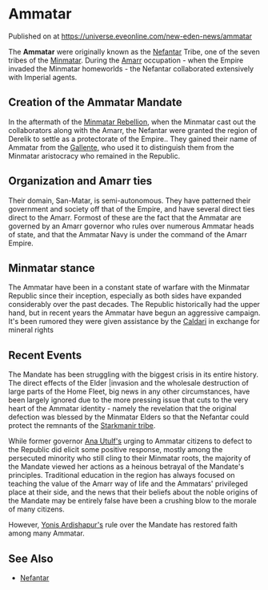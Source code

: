 # Ammatar
Published on  at https://universe.eveonline.com/new-eden-news/ammatar

The **Ammatar** were originally known as the
[Nefantar](1lfEcB4SdrV3EJIrmYWOK2) Tribe, one of the seven tribes of the
[Minmatar](1rpu7pfwTPVznAczjw2pOp). During the [Amarr](6BPFRy27fN4LnYlIyzvEwo)
occupation - when the Empire invaded the Minmatar homeworlds - the
Nefantar collaborated extensively with Imperial agents.

Creation of the Ammatar Mandate
-------------------------------

In the aftermath of the [Minmatar Rebellion](25a8Ts7aOIqgem8gcsm71N),
when the Minmatar cast out
the collaborators along with the Amarr, the Nefantar were granted the
region of Derelik to settle as a protectorate of the Empire.. They
gained their name of Ammatar from the [Gallente](4bufc5OaK80rlo20Pez6gK),
who used it to distinguish them from the Minmatar aristocracy who
remained in the Republic.

Organization and Amarr ties
---------------------------

Their domain, San-Matar, is semi-autonomous. They have patterned their
government and society off that of the Empire, and have several direct
ties direct to the Amarr. Formost of these are the fact that the Ammatar
are governed by an Amarr governor who rules over numerous Ammatar heads
of state, and that the Ammatar Navy is under the command of the Amarr
Empire.

Minmatar stance
---------------

The Ammatar have been in a constant state of warfare with the Minmatar
Republic since their inception, especially as both sides have expanded
considerably over the past decades. The Republic historically had the
upper hand, but in recent years the Ammatar have begun an aggressive
campaign. It's been rumored they were given assistance by the
[Caldari](7unGNsrMFwIWXMMbrM2jfy) in exchange for mineral rights

Recent Events
-------------

The Mandate has been struggling with the biggest crisis in its entire
history. The direct effects of the Elder |invasion and the wholesale
destruction of large parts of the Home Fleet, big news in any other
circumstances, have been largely ignored due to the more pressing issue
that cuts to the very heart of the Ammatar identity - namely the
revelation that the original defection was blessed by the Minmatar
Elders so that the Nefantar could protect the remnants of the
[Starkmanir tribe](1L5eoorvzFUylWwag0xeQw).

While former governor [Ana Utulf's](7wtM3XjsKYiuGDdDJW14Vh) urging to
Ammatar citizens to defect to the Republic did elicit some positive
response, mostly among the persecuted minority who still cling to their
Minmatar roots, the majority of the Mandate viewed her actions as a
heinous betrayal of the Mandate's principles. Traditional education in
the region has always focused on teaching the value of the Amarr way of
life and the Ammatars' privileged place at their side, and the news that
their beliefs about the noble origins of the Mandate may be entirely
false have been a crushing blow to the morale of many citizens.

However, [Yonis Ardishapur's](4Tb1Uk75SycuFuiizODkZD) rule over the
Mandate has restored faith among many Ammatar.

See Also
--------
-   [Nefantar](1lfEcB4SdrV3EJIrmYWOK2)
